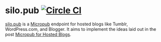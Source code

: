 # silo.pub [![Circle CI](https://circleci.com/gh/kylewm/silo.pub.svg?style=svg)](https://circleci.com/gh/kylewm/silo.pub)

[silo.pub](https://silo.pub) is a [Micropub](https://indiewebcamp.com/Micropub) endpoint for hosted blogs like Tumblr, WordPress.com, and Blogger. It aims to implement the ideas laid out in the post [Micropub for Hosted Blogs](https://snarfed.org/micropub-for-hosted-blogs).
